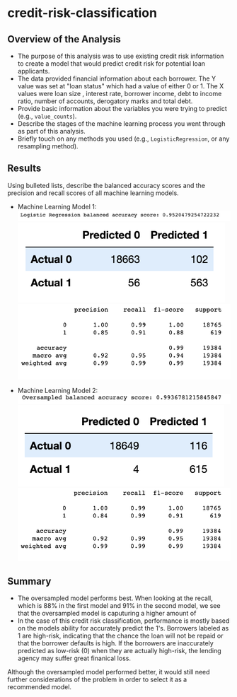 # credit-risk-classification


## Overview of the Analysis



* The purpose of this analysis was to use existing credit risk information to create a model that would predict credit risk for potential loan applicants.
* The data provided financial information about each borrower. The Y value was set at "loan status" which had a value of either 0 or 1. The X values were loan size	, interest rate, 	borrower income,	debt to income ratio, 	number of accounts,	derogatory marks and	total debt.
* Provide basic information about the variables you were trying to predict (e.g., `value_counts`).
* Describe the stages of the machine learning process you went through as part of this analysis.
* Briefly touch on any methods you used (e.g., `LogisticRegression`, or any resampling method).

## Results

Using bulleted lists, describe the balanced accuracy scores and the precision and recall scores of all machine learning models.

* Machine Learning Model 1:
![image 1](Images/log_ba.png)
![image 2](Images/log_cm.png)
![image 3](Images/log_class.png)



* Machine Learning Model 2:
![image 4](Images/os_ba.png)
![image 5](Images/os_cm.png)
![image 6](Images/os_class.png)

## Summary

* The oversampled model performs best. When looking at the recall, which is 88% in the first model and 91% in the second model, we see that the oversampled model is caputuring a higher amount of 
* In the case of this credit risk classification, performance is mostly based on the models ability for accurately predict the 1's. Borrowers labeled as 1 are high-risk, indicating that the chance the loan will not be repaid or that the borrower defaults is high. If the borrowers are inaccurately predicted as low-risk (0) when they are actually high-risk, the lending agency may suffer great finanical loss.

Although the oversampled model performed better, it would still need further considerations of the problem in order to select it as a recommended model.
